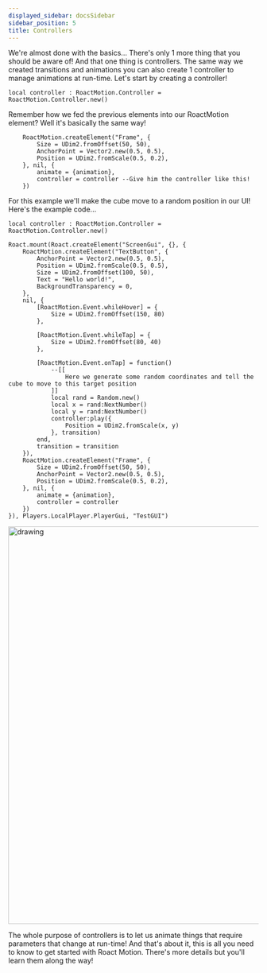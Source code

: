 ```yaml
---
displayed_sidebar: docsSidebar
sidebar_position: 5
title: Controllers
---
```


We're almost done with the basics... There's only 1 more thing that you should be aware of! And that one thing is controllers. The same way we created transitions and animations you can also create 1 controller to manage animations at run-time. Let's start by creating a controller!

```luau
local controller : RoactMotion.Controller = RoactMotion.Controller.new()
```
Remember how we fed the previous elements into our RoactMotion element? Well it's basically the same way!

```luau
	RoactMotion.createElement("Frame", {
		Size = UDim2.fromOffset(50, 50),
		AnchorPoint = Vector2.new(0.5, 0.5),
		Position = UDim2.fromScale(0.5, 0.2),
	}, nil, {
		animate = {animation},
		controller = controller --Give him the controller like this!
	})
```

For this example we'll make the cube move to a random position in our UI! Here's the example code...

```luau
local controller : RoactMotion.Controller = RoactMotion.Controller.new()

Roact.mount(Roact.createElement("ScreenGui", {}, {
	RoactMotion.createElement("TextButton", {
		AnchorPoint = Vector2.new(0.5, 0.5),
		Position = UDim2.fromScale(0.5, 0.5),
		Size = UDim2.fromOffset(100, 50),
		Text = "Hello world!",
		BackgroundTransparency = 0,
	}, 
	nil, {
		[RoactMotion.Event.whileHover] = {
			Size = UDim2.fromOffset(150, 80)
		},
		
		[RoactMotion.Event.whileTap] = {
			Size = UDim2.fromOffset(80, 40)
		},
		
		[RoactMotion.Event.onTap] = function()
            --[[
                Here we generate some random coordinates and tell the cube to move to this target position
            ]]
			local rand = Random.new()
			local x = rand:NextNumber()
			local y = rand:NextNumber()
			controller:play({
				Position = UDim2.fromScale(x, y)	
			}, transition)
		end,
		transition = transition
	}),
	RoactMotion.createElement("Frame", {
		Size = UDim2.fromOffset(50, 50),
		AnchorPoint = Vector2.new(0.5, 0.5),
		Position = UDim2.fromScale(0.5, 0.2),
	}, nil, {
		animate = {animation},
		controller = controller
	})
}), Players.LocalPlayer.PlayerGui, "TestGUI")
```
<img src="https://cdn.discordapp.com/attachments/670023265455964198/1049454216567066655/RandomCube.gif" alt="drawing" width="800"/>

The whole purpose of controllers is to let us animate things that require parameters that change at run-time! And that's about it, this is all you need to know to get started with Roact Motion. There's more details but you'll learn them along the way!